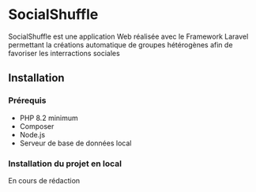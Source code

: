 # SocialShuffle
SocialShuffle est une application Web réalisée avec le Framework Laravel permettant la créations automatique de groupes hétérogènes afin de favoriser les interractions sociales
## Installation
### Prérequis
* PHP 8.2 minimum
* Composer
* Node.js
* Serveur de base de données local

### Installation du projet en local

En cours de rédaction
